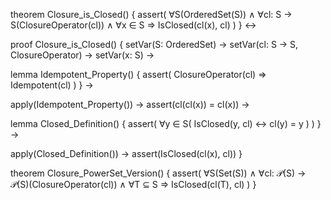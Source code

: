 theorem Closure_is_Closed() {
  assert(
    ∀S(OrderedSet(S)) ∧
    ∀cl: S → S(ClosureOperator(cl)) ∧
    ∀x ∈ S ⇒
    IsClosed(cl(x), cl)
  )
} ↔

proof Closure_is_Closed() {
  setVar(S: OrderedSet) →
  setVar(cl: S → S, ClosureOperator) →
  setVar(x: S) →
  
  lemma Idempotent_Property() {
    assert(
      ClosureOperator(cl) ⇒
      Idempotent(cl)
    )
  } →
  
  apply(Idempotent_Property()) →
  assert(cl(cl(x)) = cl(x)) →
  
  lemma Closed_Definition() {
    assert(
      ∀y ∈ S(
        IsClosed(y, cl) ↔ cl(y) = y
      )
    )
  } →
  
  apply(Closed_Definition()) →
  assert(IsClosed(cl(x), cl))
}

theorem Closure_PowerSet_Version() {
  assert(
    ∀S(Set(S)) ∧
    ∀cl: 𝒫(S) → 𝒫(S)(ClosureOperator(cl)) ∧
    ∀T ⊆ S ⇒
    IsClosed(cl(T), cl)
  )
}